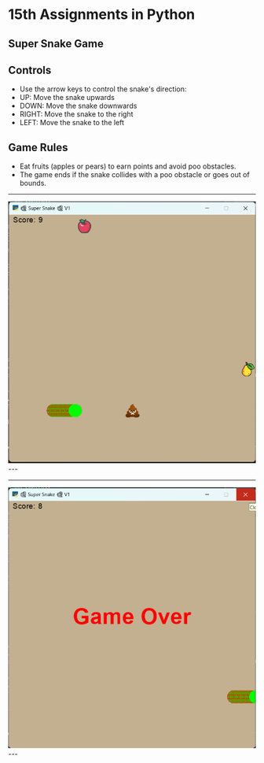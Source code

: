 
# 15th Assignments in Python 

## Super Snake Game



## Controls

- Use the arrow keys to control the snake's direction:
- UP: Move the snake upwards
- DOWN: Move the snake downwards
- RIGHT: Move the snake to the right
- LEFT: Move the snake to the left

## Game Rules

- Eat fruits (apples or pears) to earn points and avoid poo obstacles.
- The game ends if the snake collides with a poo obstacle or goes out of bounds.

---
<img src="game.png"  />
---

---
<img src="game over.png"  />
---
